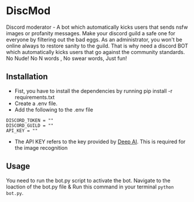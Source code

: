 # DiscMod
Discord moderator - A bot which automatically kicks users that sends nsfw images or profanity messages.
Make your discord guild a safe one for everyone by filtering out the bad eggs. As an administrator, you won't be online always to restore sanity to the guild.
That is why need a discord BOT which automatically kicks users that go against the community standards. No Nude! No N words , No swear words, Just fun!
## Installation
- Fist, you have to install the dependencies by running pip install -r requirements.txt
- Create a .env file.
- Add the following to the .env file
```
DISCORD_TOKEN = ""
DISCORD_GUILD = ""
API_KEY = ""
```
- The API KEY refers to the key provided by [Deep AI](https://deepai.org/). This is required for the image recognition
## Usage
You need to run the bot.py script to activate the bot. Navigate to the loaction of the bot.py file & Run this command in your terminal
`python bot.py`.
